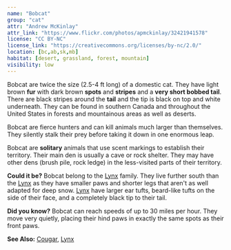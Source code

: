 ```yaml
---
name: "Bobcat"
group: "cat"
attr: "Andrew McKinlay"
attr_link: "https://www.flickr.com/photos/apmckinlay/32421941578"
license: "CC BY-NC"
license_link: "https://creativecommons.org/licenses/by-nc/2.0/"
location: [bc,ab,sk,mb]
habitat: [desert, grassland, forest, mountain]
visibility: low
---
```

Bobcat are twice the size (2.5-4 ft long) of a domestic cat. They have light brown **fur** with dark brown **spots** and **stripes** and a **very short bobbed tail**. There are black stripes around the **tail** and the tip is black on top and white underneath. They can be found in southern Canada and throughout the United States in forests and mountainous areas as well as deserts.

Bobcat are fierce hunters and can kill animals much larger than themselves. They silently stalk their prey before taking it down in one enormous leap.

Bobcat are **solitary** animals that use scent markings to establish their territory. Their main den is usually a cave or rock shelter. They may have other dens (brush pile, rock ledge) in the less-visited parts of their territory.

**Could it be?** Bobcat belong to the [Lynx](/animals/lynx/) family. They live further south than the [Lynx](/animals/lynx/) as they have smaller paws and shorter legs that aren't as well adapted for deep snow. [Lynx](/animals/lynx/) have larger ear tufts, beard-like tufts on the side of their face, and a completely black tip to their tail.

**Did you know?** Bobcat can reach speeds of up to 30 miles per hour. They move very quietly, placing their hind paws in exactly the same spots as their front paws.

<!-- generated, do not edit -->
**See Also:**
[Cougar](/animals/cougar/),
[Lynx](/animals/lynx/)
